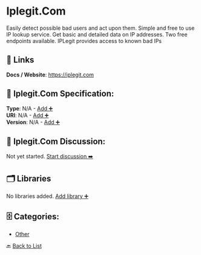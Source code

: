 # Iplegit.Com

Easily detect possible bad users and act upon them. Simple and free to use IP lookup service.  Get basic and detailed data on IP addresses.  Two free endpoints available.  IPLegit provides access to known bad IPs

##  🔗 Links
**Docs / Website**: https://iplegit.com

## 🧬 Iplegit.Com Specification:
**Type**: N/A - [Add ➕](https://github.com/apis-list/apis-list/edit/main/apis.yaml#L10522)  
**URI**: N/A - [Add ➕](https://github.com/apis-list/apis-list/edit/main/apis.yaml#L10522)  
**Version**: N/A - [Add ➕](https://github.com/apis-list/apis-list/edit/main/apis.yaml#L10522)

## 💬 Iplegit.Com Discussion:
Not yet started. [Start discussion ➡️](https://github.com/apis-list/apis-list/discussions/new)

## 🗂️ Libraries

No libraries added. [Add library ➕](https://github.com/apis-list/apis-list/edit/main/apis.yaml#L10522)    


## 🗄️ Categories:
- [Other](https://github.com/apis-list/apis-list#other-)

🔙  [Back to List](https://github.com/apis-list/apis-list)
